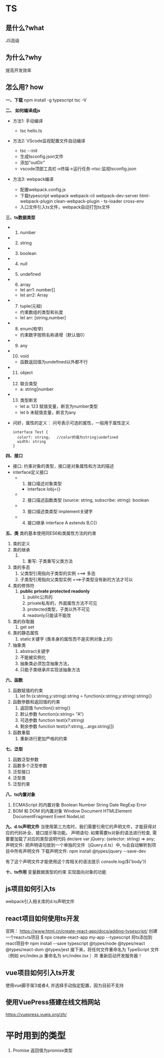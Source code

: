 # TS
## 是什么?what
JS高级

## 为什么?why 
提高开发效率

## 怎么用? how
**一、下载**
  npm install -g typescript
  tsc -V

**二、 如何编译成js**
* 方法1: 手动编译
  - tsc hello.ts

* 方法2: VScode监视配置文件自动编译
  - tsc --init
  - 生成tsconfig.json文件
  - 添加"outDir"
  - vscode顶部工具栏->终端->运行任务->tsc:监视tsconfig.json

* 方法3: webpack编译
  - 配置webpack.config.js
  - 下载typescript webpack webpack-cli webpack-dev-server html-webpack-plugin clean-webpack-plugin - ts-loader cross-env
  - 入口文件引入ts文件，webpack自动打包ts文件

**三、ts数据类型**
  - 1. number
  - 2. string
  - 3. boolean
  - 4. null
  - 5. undefined
  - 6. array
    - let arr1: number[]
    - let arr2: Array<string> 
  - 7. tuple(元祖)
    - 约束数组的类型和长度
    - let arr: [string,number]
  - 8. enum(枚举)
    - 约束数字按照名称递增（默认值0）
  - 9. any
  - 10. void
    - 函数返回值为undefined以外都不行
  - 11. object
  - 12. 联合类型
    - a: string|number
  - 13. 类型断言 
    - let a: 123 赋值变量，断言为number类型
    - let b 未赋值变量，断言为any

- 问好，属性的定义：
  问号表示可选的属性，一般用于属性定义
    ```
    interface Test {
      color?: string;   //color的值为string|undefined
      width: string
    }
    ```

**四、接口**

* 接口: 约束对象的类型，接口是对象属性和方法的描述 
* interface定义接口
  - 1. 接口描述对象类型
    - interface Iobj={}
  - 2. 接口描述函数类型
    (source: string, subscribe: string): boolean
  - 3. 接口描述类类型
    implement关键字 
  - 4. 接口继承
    interface A extends B,C{}

**五、类**
类的基本使用同ES6和类属性方法的约束
1. 类的定义
2. 类的继承
   1. 1. 重写: 子类重写父类方法
3. 类的多态
   1. 父类型引用指向子类型的实例 ===> 多态
   2. 子类型引用指向父类型实例 ===>子类型没有新的方法才可以
4. 类的修饰符
   1. **public private protected readonly**
      1. public公共的
      2. private私有的，外面属性方法不可见
      3. protected类型，子类以外不可见
      4. readonly只能读不能改
5. 类的存取器
   1. get set
6. 类的静态属性 
   1. static关键字 (类本身的属性而不是实例对象上的)
7. 抽象类
   1. abstract关键字
   2. 不能被实例化 
   3. 抽象类必须包含抽象方法，
   4. 只能子类继承并实现该抽象方法

**六、函数**
1. 函数赋值的约束
   1. let fn:(x:string,y:string):string = function(x:string,y:string):string{}
2. 函数参数和返回值的约束
   1. 返回值 function():string{} 
   2. 默认参数 function(x:string= "A")
   3. 可选参数 function test(x?:string)
   4. 剩余参数 function test(x?:string,...args:string[]) 
3. 函数重载
   1. 重新进行更加严格的约束

**七、泛型**
1. 函数泛型参数 
2. 函数多个泛型参数
3. 泛型接口
4. 泛型类
5. 泛型约束

**八、ts内置对象**
1. ECMAScript 的内置对象
    Boolean
    Number
    String
    Date
    RegExp
    Error
2. BOM 和 DOM 的内置对象
    Window
    Document
    HTMLElement
    DocumentFragment
    Event
    NodeList

**九、d.ts声明文件**
  当使用第三方库时，我们需要引用它的声明文件，才能获得对应的代码补全、接口提示等功能。
  声明语句: 如果需要ts对新的语法进行检查, 需要要加载了对应的类型说明代码
  declare var jQuery: (selector: string) => any;
  声明文件: 把声明语句放到一个单独的文件（jQuery.d.ts）中, ts会自动解析到项目中所有声明文件
  下载声明文件: npm install @types/jquery --save-dev

  有了这个声明文件才能使用这个库相关的语法提示
  console.log($('body'))

**十、ts作用**
  变量数据类型的约束
  实现面向对象的功能

## js项目如何引入ts
webpack引入相关库的d.ts声明文件
## react项目如何使用ts开发
官网： https://www.html.cn/create-react-app/docs/adding-typescript/
创建一个react+ts项目
  $ npx create-react-app my-app --typescript
将ts添加到react项目中
  npm install --save typescript @types/node @types/react @types/react-dom @types/jest
  接下来，将任何文件重命名为 TypeScript 文件
  （例如 src/index.js 重命名为 src/index.tsx ）并 重新启动开发服务器！
## vue项目如何引入ts开发
使用vue脚手架3或者4, 并选择手动指定配置，因为目前不支持

## 使用VuePress搭建在线文档网站
https://vuepress.vuejs.org/zh/

# 平时用到的类型
1. Promise<any> 返回值为promise类型
